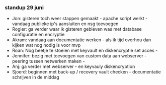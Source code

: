 ### standup 29 juni

- Jon: gisteren toch weer stappen gemaakt - apache script werkt - vandaag publieke ip's aansluiten en nsg toevoegen
- Rogier: ga verder waar ik gisteren gebleven was met database configuratie en encryptie
- Akram: vandaag aan documentatie werken - als ik tijd overhou dan kijken wat nog nodig is voor mvp
- Roan: Nog beetje te stoeien met keyvault en diskencryptie set acces - 
- Jennifer: bezig met toevoegen van custom data aan webserver - peering tussen netwerken maken - 
- Anj: ga verder met webserver - en keyvauly diskencryption
- Sjoerd: beginnen met back-up / recovery vault checken - documentatie schrijven in de middag